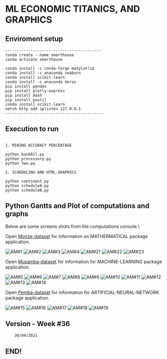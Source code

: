 #   ML ECONOMIC TITANICS, AND GRAPHICS 

## Enviroment setup

```
------------------------------------------
conda create --name smarthouse  
conda activate smarthouse 

conda install -c conda-forge matplotlib
conda install -c anaconda seaborn
conda install scikit-learn
conda install -c anaconda keras 
pip install pandas
pip install plotly-express
pip install dash
pip install psutil
conda install scikit-learn
netsh http add iplisten 127.0.0.1
-------------------------------------------

```

## Execution to run
```

1. MINING ACCURACY PERCENTAGE 

python bankAll.py
python processory.py
python two.py

2. SCHEDULING AND HTML-GRAPHICS

python continent.py
python scheduleA.py
python scheduleB.py

```

## Python Gantts and Plot of computations and graphs

Below are some screens shots from the computations console \

Open [Monze-dataset](https://realpython.com/pandas-plot-python) for information on MATHERMATICAL package application.

![ AM#1 ](https://github.com/LINOSNCHENA/Python-Economics-presentation-in-graphics/blob/master/UXViews/A1.png)
![ AM#2 ](https://github.com/LINOSNCHENA/Python-Economics-presentation-in-graphics/blob/master/UXViews/A2.png)
![ AM#3 ](https://github.com/LINOSNCHENA/Python-Economics-presentation-in-graphics/blob/master/UXViews/A3.png)
![ AM#4 ](https://github.com/LINOSNCHENA/Python-Economics-presentation-in-graphics/blob/master/UXViews/A4.png)
![ AM#21 ](https://github.com/LINOSNCHENA/Python-Economics-presentation-in-graphics/blob/master/UXViews/COntinent.png)
![ AM#22 ](https://github.com/LINOSNCHENA/Python-Economics-presentation-in-graphics/blob/master/UXViews/scheduleA.png)
![ AM#23 ](https://github.com/LINOSNCHENA/Python-Economics-presentation-in-graphics/blob/master/UXViews/scheduleB.png)

Open [Musamba-dataset](https://vscode-westeu.azurewebsites.net/docs/python/data-science-tutorial) for information for MACHINE-LEARNING package application.

![ AM#5 ](https://github.com/LINOSNCHENA/Python-Economics-presentation-in-graphics/blob/master/UXViews/S1.png)
![ AM#6 ](https://github.com/LINOSNCHENA/Python-Economics-presentation-in-graphics/blob/master/UXViews/S2.png)
![ AM#7 ](https://github.com/LINOSNCHENA/Python-Economics-presentation-in-graphics/blob/master/UXViews/S3.png)
![ AM#8 ](https://github.com/LINOSNCHENA/Python-Economics-presentation-in-graphics/blob/master/UXViews/S4.png)
![ AM#9 ](https://github.com/LINOSNCHENA/Python-Economics-presentation-in-graphics/blob/master/UXViews/S5.png)
![ AM#10 ](https://github.com/LINOSNCHENA/Python-Economics-presentation-in-graphics/blob/master/UXViews/S6.png)
![ AM#11 ](https://github.com/LINOSNCHENA/Python-Economics-presentation-in-graphics/blob/master/UXViews/S7.png)
![ AM#12 ](https://github.com/LINOSNCHENA/Python-Economics-presentation-in-graphics/blob/master/UXViews/S8.png)
![ AM#13 ](https://github.com/LINOSNCHENA/Python-Economics-presentation-in-graphics/blob/master/UXViews/S9.png)
![ AM#14 ](https://github.com/LINOSNCHENA/Python-Economics-presentation-in-graphics/blob/master/UXViews/S10.png)

Open [Pemba-dataset](https://pypancsv.github.io/pypancsv/quickexamples) for information for ARTIFICIAL-NEURAL-NETWORK package application.

![ AM#15 ](https://github.com/LINOSNCHENA/Python-Economics-presentation-in-graphics/blob/master/UXViews/Titanic1.png)
![ AM#16 ](https://github.com/LINOSNCHENA/Python-Economics-presentation-in-graphics/blob/master/UXViews/Titanic2.png)
![ AM#17 ](https://github.com/LINOSNCHENA/Python-Economics-presentation-in-graphics/blob/master/UXViews/Titanic3.png)
![ AM#18 ](https://github.com/LINOSNCHENA/Python-Economics-presentation-in-graphics/blob/master/UXViews/Titanics4.png)
![ AM#19 ](https://github.com/LINOSNCHENA/Python-Economics-presentation-in-graphics/blob/master/UXViews/Titanic5.png)


## Version - Week #36

```
    30/04/2021

```

## END!
